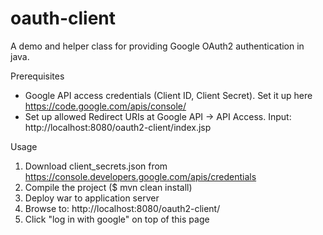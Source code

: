 oauth-client
========

A demo and helper class for providing Google OAuth2 authentication in java.

Prerequisites

- Google API access credentials (Client ID, Client Secret). Set it up here https://code.google.com/apis/console/
- Set up allowed Redirect URIs at Google API -> API Access. Input: http://localhost:8080/oauth2-client/index.jsp

Usage

1. Download client_secrets.json from https://console.developers.google.com/apis/credentials
2. Compile the project ($ mvn clean install)
3. Deploy war to application server
4. Browse to: http://localhost:8080/oauth2-client/
5. Click "log in with google" on top of this page

